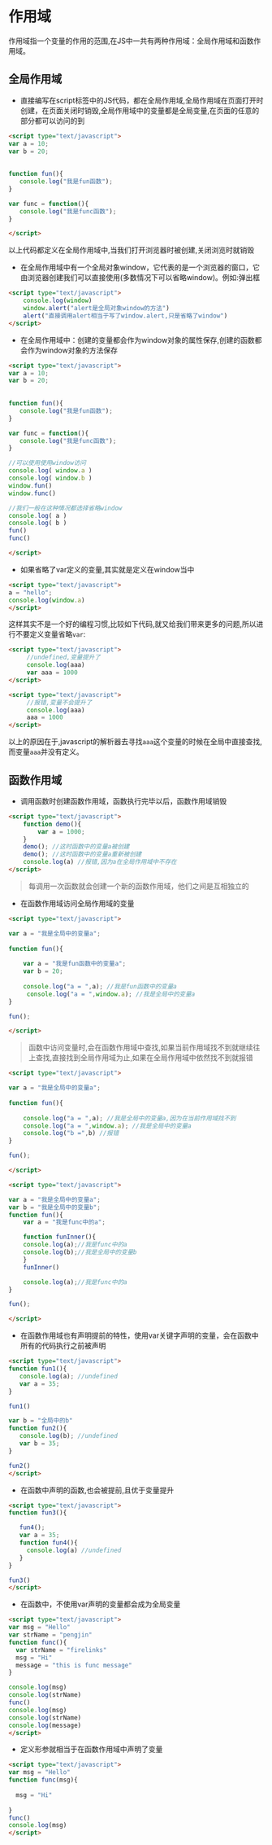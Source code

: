 # 作用域

作用域指一个变量的作用的范围,在JS中一共有两种作用域：全局作用域和函数作用域。

## 全局作用域

* 直接编写在script标签中的JS代码，都在全局作用域,全局作用域在页面打开时创建，在页面关闭时销毁,全局作用域中的变量都是全局变量,在页面的任意的部分都可以访问的到

```html
<script type="text/javascript">
var a = 10;
var b = 20;
	
			
function fun(){
   console.log("我是fun函数");
}

var func = function(){
   console.log("我是func函数");
}

</script>
```

以上代码都定义在全局作用域中,当我们打开浏览器时被创建,关闭浏览时就销毁

* 在全局作用域中有一个全局对象window，它代表的是一个浏览器的窗口，它由浏览器创建我们可以直接使用(多数情况下可以省略window)。例如:弹出框

```html
<script type="text/javascript">
	console.log(window)
	window.alert("alert是全局对象window的方法")
	alert("直接调用alert相当于写了window.alert,只是省略了window")
</script>
```

* 在全局作用域中：创建的变量都会作为window对象的属性保存,创建的函数都会作为window对象的方法保存

```html
<script type="text/javascript">
var a = 10;
var b = 20;
	
			
function fun(){
   console.log("我是fun函数");
}

var func = function(){
   console.log("我是func函数");
}

//可以使用使用window访问
console.log( window.a ) 
console.log( window.b )
window.fun()
window.func()

//我们一般在这种情况都选择省略window
console.log( a ) 
console.log( b )
fun()
func()

</script>
```

* 如果省略了var定义的变量,其实就是定义在window当中

```html
<script type="text/javascript">
a = "hello";
console.log(window.a)
</script>
```

这样其实不是一个好的编程习惯,比较如下代码,就又给我们带来更多的问题,所以进行不要定义变量省略`var`:

```html
<script type="text/javascript">
     //undefined,变量提升了
     console.log(aaa) 
     var aaa = 1000
</script>
```


```html
<script type="text/javascript">
     //报错,变量不会提升了
     console.log(aaa) 
     aaa = 1000
</script>
```

以上的原因在于,javascript的解析器去寻找`aaa`这个变量的时候在全局中直接查找,而变量`aaa`并没有定义。

## 函数作用域

* 调用函数时创建函数作用域，函数执行完毕以后，函数作用域销毁

```html
<script type="text/javascript">
	function demo(){
		var a = 1000;
	}
	demo(); //这时函数中的变量a被创建
	demo(); //这时函数中的变量a重新被创建
	console.log(a) //报错,因为a在全局作用域中不存在
</script>
```
		 
> 每调用一次函数就会创建一个新的函数作用域，他们之间是互相独立的


* 在函数作用域访问全局作用域的变量

```html
<script type="text/javascript">

var a = "我是全局中的变量a";
			
function fun(){
				
    var a = "我是fun函数中的变量a";
    var b = 20;
				
    console.log("a = ",a); //我是fun函数中的变量a
     console.log("a = ",window.a); //我是全局中的变量a	
}

fun();

</script>
```

> 函数中访问变量时,会在函数作用域中查找,如果当前作用域找不到就继续往上查找,直接找到全局作用域为止,如果在全局作用域中依然找不到就报错

```html
<script type="text/javascript">

var a = "我是全局中的变量a";
			
function fun(){
								
    console.log("a = ",a); //我是全局中的变量a,因为在当前作用域找不到
    console.log("a = ",window.a); //我是全局中的变量a
    console.log("b =",b) //报错
}

fun();

</script>
```

```html
<script type="text/javascript">

var a = "我是全局中的变量a";
var b = "我是全局中的变量b";
function fun(){
    var a = "我是func中的a";

    function funInner(){
	console.log(a);//我是func中的a
	console.log(b);//我是全局中的变量b
    }
    funInner()

    console.log(a);//我是func中的a
}

fun();

</script>
```

* 在函数作用域也有声明提前的特性，使用var关键字声明的变量，会在函数中所有的代码执行之前被声明

```html
<script type="text/javascript">
function fun1(){
   console.log(a); //undefined				
   var a = 35;
}

fun1()

var b = "全局中的b"
function fun2(){
   console.log(b); //undefined				
   var b = 35;
}

fun2()
</script>
```

* 在函数中声明的函数,也会被提前,且优于变量提升

```html
<script type="text/javascript">
function fun3(){

   fun4();				
   var a = 35;
   function fun4(){
     console.log(a) //undefined
   }
}

fun3()
</script>
```

* 在函数中，不使用var声明的变量都会成为全局变量

```html
<script type="text/javascript">
var msg = "Hello"
var strName = "pengjin"
function func(){
  var strName = "firelinks"
  msg = "Hi"
  message = "this is func message"
}

console.log(msg)
console.log(strName)
func()
console.log(msg)
console.log(strName)
console.log(message)
</script>
```

* 定义形参就相当于在函数作用域中声明了变量


```html
<script type="text/javascript">
var msg = "Hello"
function func(msg){
  
  msg = "Hi"
 
}
func()
console.log(msg)
</script>
```
